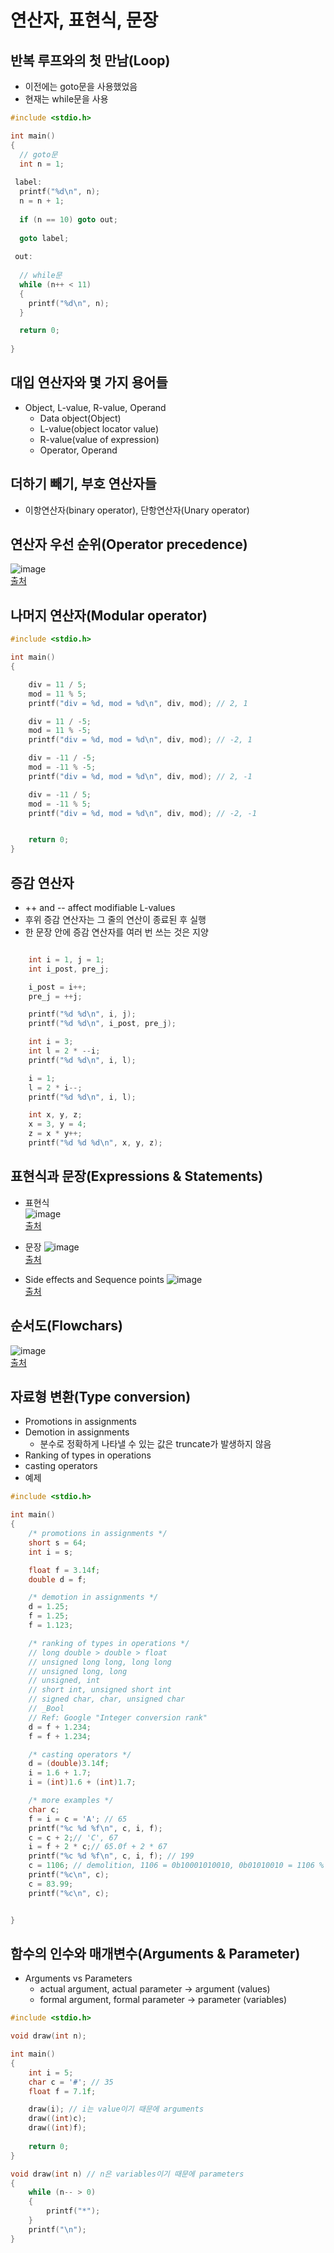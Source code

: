 # 연산자, 표현식, 문장

## 반복 루프와의 첫 만남(Loop)
* 이전에는 goto문을 사용했었음
* 현재는 while문을 사용
```C
#include <stdio.h>

int main()
{
  // goto문
  int n = 1;
  
 label:
  printf("%d\n", n);
  n = n + 1;
  
  if (n == 10) goto out;
  
  goto label;
 
 out:
  
  // while문
  while (n++ < 11)
  {
    printf("%d\n", n);
  }

  return 0;
  
}
```

## 대입 연산자와 몇 가지 용어들
* Object, L-value, R-value, Operand
  * Data object(Object)
  * L-value(object locator value)
  * R-value(value of expression)
  * Operator, Operand

## 더하기 빼기, 부호 연산자들
* 이항연산자(binary operator), 단항연산자(Unary operator)

## 연산자 우선 순위(Operator precedence)   
![image](https://user-images.githubusercontent.com/74703501/129131443-3871b0b1-310b-44ad-a990-55a15b5009a8.png)   
[출처](https://marinelifeirony.tistory.com/12)

## 나머지 연산자(Modular operator)
```C
#include <stdio.h>

int main()
{

    div = 11 / 5;
    mod = 11 % 5;
    printf("div = %d, mod = %d\n", div, mod); // 2, 1

    div = 11 / -5;
    mod = 11 % -5;
    printf("div = %d, mod = %d\n", div, mod); // -2, 1

    div = -11 / -5;
    mod = -11 % -5;
    printf("div = %d, mod = %d\n", div, mod); // 2, -1

    div = -11 / 5;
    mod = -11 % 5;
    printf("div = %d, mod = %d\n", div, mod); // -2, -1


    return 0;
}

```

## 증감 연산자
* ++ and -- affect modifiable L-values
* 후위 증감 연산자는 그 줄의 연산이 종료된 후 실행
* 한 문장 안에 증감 연산자를 여러 번 쓰는 것은 지양
```C

    int i = 1, j = 1;
    int i_post, pre_j;

    i_post = i++;
    pre_j = ++j;

    printf("%d %d\n", i, j);
    printf("%d %d\n", i_post, pre_j);

    int i = 3;
    int l = 2 * --i;
    printf("%d %d\n", i, l);

    i = 1;
    l = 2 * i--;
    printf("%d %d\n", i, l);

    int x, y, z;
    x = 3, y = 4;
    z = x * y++;
    printf("%d %d %d\n", x, y, z);
```
## 표현식과 문장(Expressions & Statements)
* 표현식   
![image](https://user-images.githubusercontent.com/74703501/129133293-dbeeb118-cdab-4f56-bd49-41529b2cf55b.png)   
[출처](https://www.inflearn.com/course/following-c)

* 문장
![image](https://user-images.githubusercontent.com/74703501/129133378-4023133a-aa8a-42f9-9f6d-c6c5bdb0200f.png)   
[출처](https://www.inflearn.com/course/following-c)

* Side effects and Sequence points
![image](https://user-images.githubusercontent.com/74703501/129133435-2e114840-2f00-4c9f-8420-b0f03cc85314.png)   
[출처](https://www.inflearn.com/course/following-c)

## 순서도(Flowchars)
![image](https://user-images.githubusercontent.com/74703501/129133515-658ed4d5-f334-4a86-b259-035d78790abb.png)   
[출처](https://blog.naver.com/PostView.nhn?isHttpsRedirect=true&blogId=ya3344&logNo=221685396020)

## 자료형 변환(Type conversion)
* Promotions in assignments
* Demotion in assignments
  * 분수로 정확하게 나타낼 수 있는 값은 truncate가 발생하지 않음
* Ranking of types in operations
* casting operators
* 예제
```C
#include <stdio.h>

int main()
{
    /* promotions in assignments */
    short s = 64;
    int i = s;

    float f = 3.14f;
    double d = f;

    /* demotion in assignments */
    d = 1.25;
    f = 1.25;
    f = 1.123;

    /* ranking of types in operations */
    // long double > double > float
    // unsigned long long, long long
    // unsigned long, long
    // unsigned, int
    // short int, unsigned short int
    // signed char, char, unsigned char
    // _Bool
    // Ref: Google "Integer conversion rank"
    d = f + 1.234;
    f = f + 1.234;

    /* casting operators */
    d = (double)3.14f;
    i = 1.6 + 1.7;
    i = (int)1.6 + (int)1.7;

    /* more examples */
    char c;
    f = i = c = 'A'; // 65
    printf("%c %d %f\n", c, i, f);
    c = c + 2;// 'C', 67
    i = f + 2 * c;// 65.0f + 2 * 67
    printf("%c %d %f\n", c, i, f); // 199
    c = 1106; // demolition, 1106 = 0b10001010010, 0b01010010 = 1106 % 256 = 82 = 'R'
    printf("%c\n", c);
    c = 83.99;
    printf("%c\n", c);


}

```

## 함수의 인수와 매개변수(Arguments & Parameter)
* Arguments vs Parameters
  * actual argument,  actual parameter -> argument (values)
  * formal argument, formal parameter -> parameter (variables)

```C
#include <stdio.h>

void draw(int n);

int main()
{
    int i = 5;
    char c = '#'; // 35
    float f = 7.1f;

    draw(i); // i는 value이기 때문에 arguments
    draw((int)c);
    draw((int)f);
    
    return 0;
}

void draw(int n) // n은 variables이기 때문에 parameters
{
    while (n-- > 0)
    {
        printf("*");
    }
    printf("\n");
}
```
